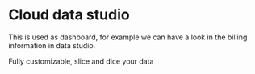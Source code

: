 # Cloud data studio

This is used as dashboard, for example we can have a look in the billing information in data studio.

Fully customizable, slice and dice your data